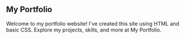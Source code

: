 ## My Portfolio

Welcome to my portfolio website! I've created this site using HTML and basic CSS. Explore my projects, skills, and more at My Portfolio.
